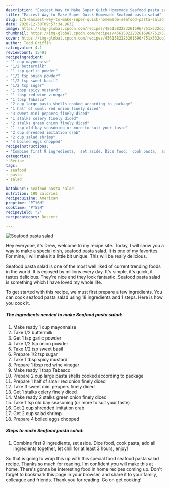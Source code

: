 ```yaml
---
description: "Easiest Way to Make Super Quick Homemade Seafood pasta salad"
title: "Easiest Way to Make Super Quick Homemade Seafood pasta salad"
slug: 175-easiest-way-to-make-super-quick-homemade-seafood-pasta-salad
date: 2020-12-30T09:57:34.963Z
image: https://img-global.cpcdn.com/recipes/4561582223261696/751x532cq70/seafood-pasta-salad-recipe-main-photo.jpg
thumbnail: https://img-global.cpcdn.com/recipes/4561582223261696/751x532cq70/seafood-pasta-salad-recipe-main-photo.jpg
cover: https://img-global.cpcdn.com/recipes/4561582223261696/751x532cq70/seafood-pasta-salad-recipe-main-photo.jpg
author: Todd Griffin
ratingvalue: 4.1
reviewcount: 15491
recipeingredient:
- "1 cup mayonnaise"
- "1/2 buttermilk"
- "1 tsp garlic powder"
- "1/2 tsp onion powder"
- "1/2 tsp sweet basil"
- "1/2 tsp sugar"
- "1 tbsp spicy mustard"
- "1 tbsp red wine vinegar"
- "1 tbsp Tabasco"
- "2 cup large pasta shells cooked according to package"
- "1 half of small red onion finely diced"
- "3 sweet mini peppers finely diced"
- "1 stalks celery finely diced"
- "2 stalks green onion finely diced"
- "1 tsp old bay seasoning or more to suit your taste"
- "2 cup shredded imitation crab"
- "2 cup salad shrimp"
- "4 boiled eggs chopped"
recipeinstructions:
- "Combine first 9 ingredients,  set aside. Dice food,  cook pasta,  add all ingredients together,  let chill for at least 3 hours,  enjoy!"
categories:
- Recipe
tags:
- seafood
- pasta
- salad

katakunci: seafood pasta salad 
nutrition: 190 calories
recipecuisine: American
preptime: "PT16M"
cooktime: "PT53M"
recipeyield: "2"
recipecategory: Dessert

---
```



![Seafood pasta salad](https://img-global.cpcdn.com/recipes/4561582223261696/751x532cq70/seafood-pasta-salad-recipe-main-photo.jpg)

Hey everyone, it's Drew, welcome to my recipe site. Today, I will show you a way to make a special dish, seafood pasta salad. It is one of my favorites. For mine, I will make it a little bit unique. This will be really delicious.

Seafood pasta salad is one of the most well liked of current trending foods in the world. It is enjoyed by millions every day. It's simple, it's quick, it tastes delicious. They're nice and they look fantastic. Seafood pasta salad is something which I have loved my whole life.




To get started with this recipe, we must first prepare a few ingredients. You can cook seafood pasta salad using 18 ingredients and 1 steps. Here is how you cook it.

<!--inarticleads1-->

##### The ingredients needed to make Seafood pasta salad:

1. Make ready 1 cup mayonnaise
1. Take 1/2 buttermilk
1. Get 1 tsp garlic powder
1. Take 1/2 tsp onion powder
1. Take 1/2 tsp sweet basil
1. Prepare 1/2 tsp sugar
1. Take 1 tbsp spicy mustard
1. Prepare 1 tbsp red wine vinegar
1. Make ready 1 tbsp Tabasco
1. Prepare 2 cup large pasta shells cooked according to package
1. Prepare 1 half of small red onion finely diced
1. Take 3 sweet mini peppers finely diced
1. Get 1 stalks celery finely diced
1. Make ready 2 stalks green onion finely diced
1. Take 1 tsp old bay seasoning (or more to suit your taste)
1. Get 2 cup shredded imitation crab
1. Get 2 cup salad shrimp
1. Prepare 4 boiled eggs chopped




<!--inarticleads2-->

##### Steps to make Seafood pasta salad:

1. Combine first 9 ingredients,  set aside. Dice food,  cook pasta,  add all ingredients together,  let chill for at least 3 hours,  enjoy!




So that is going to wrap this up with this special food seafood pasta salad recipe. Thanks so much for reading. I'm confident you will make this at home. There's gonna be interesting food in home recipes coming up. Don't forget to bookmark this page in your browser, and share it to your family, colleague and friends. Thank you for reading. Go on get cooking!
